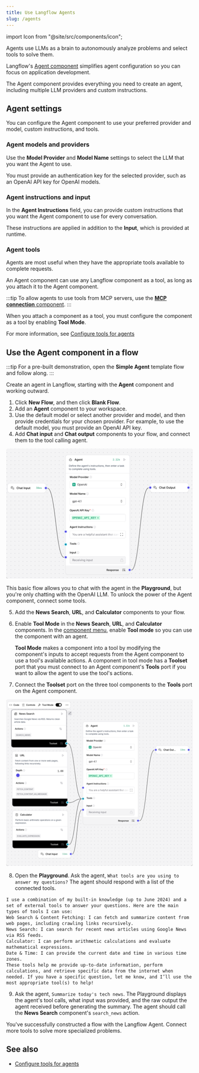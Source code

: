 ```yaml
---
title: Use Langflow Agents
slug: /agents
---
```


import Icon from "@site/src/components/icon";

Agents use LLMs as a brain to autonomously analyze problems and select tools to solve them.

Langflow's [Agent component](/components-agents#agent-component) simplifies agent configuration so you can focus on application development.

The Agent component provides everything you need to create an agent, including multiple LLM providers and custom instructions.

## Agent settings

You can configure the Agent component to use your preferred provider and model, custom instructions, and tools.

### Agent models and providers

Use the **Model Provider** and **Model Name** settings to select the LLM that you want the Agent to use.

You must provide an authentication key for the selected provider, such as an OpenAI API key for OpenAI models.

### Agent instructions and input

In the **Agent Instructions** field, you can provide custom instructions that you want the Agent component to use for every conversation.

These instructions are applied in addition to the **Input**, which is provided at runtime.

### Agent tools

Agents are most useful when they have the appropriate tools available to complete requests.

An Agent component can use any Langflow component as a tool, as long as you attach it to the Agent component.

:::tip
To allow agents to use tools from MCP servers, use the [**MCP connection** component](/components-tools#mcp-connection).
:::

When you attach a component as a tool, you must configure the component as a tool by enabling **Tool Mode**.

For more information, see [Configure tools for agents](/)

## Use the Agent component in a flow

:::tip
For a pre-built demonstration, open the **Simple Agent** template flow and follow along.
:::

Create an agent in Langflow, starting with the **Agent** component and working outward.

1. Click **New Flow**, and then click **Blank Flow**.
2. Add an **Agent** component to your workspace.
3. Use the default model or select another provider and model, and then provide credentials for your chosen provider. For example, to use the default model, you must provide an OpenAI API key.
4. Add **Chat input** and **Chat output** components to your flow, and connect them to the tool calling agent.

![Chat with agent component](/img/agent-example-add-chat.png)

This basic flow allows you to chat with the agent in the **Playground**, but you're only chatting with the OpenAI LLM.
To unlock the power of the Agent component, connect some tools.

5. Add the **News Search**, **URL**, and **Calculator** components to your flow.
6. Enable **Tool Mode** in the **News Search**, **URL**, and **Calculator** components.
In the [component menu](/concepts-components#component-menu), enable **Tool mode** so you can use the component with an agent.

    **Tool Mode** makes a component into a tool by modifying the component's inputs to accept requests from the Agent component to use a tool's available actions. A component in tool mode has a **Toolset** port that you must connect to an Agent component's **Tools** port if you want to allow the agent to use the tool's actions.
7. Connect the **Toolset** port on the three tool components to the **Tools** port on the Agent component.

![Chat with agent component](/img/agent-example-add-tools.png)

8. Open the <Icon name="Play" aria-hidden="true" /> **Playground**. Ask the agent, `What tools are you using to answer my questions?`
The agent should respond with a list of the connected tools.

```text
I use a combination of my built-in knowledge (up to June 2024) and a set of external tools to answer your questions. Here are the main types of tools I can use:
Web Search & Content Fetching: I can fetch and summarize content from web pages, including crawling links recursively.
News Search: I can search for recent news articles using Google News via RSS feeds.
Calculator: I can perform arithmetic calculations and evaluate mathematical expressions.
Date & Time: I can provide the current date and time in various time zones.
These tools help me provide up-to-date information, perform calculations, and retrieve specific data from the internet when needed. If you have a specific question, let me know, and I’ll use the most appropriate tool(s) to help!
```

9. Ask the agent, `Summarize today's tech news`.
The Playground displays the agent's tool calls, what input was provided, and the raw output the agent received before generating the summary. The agent should call the **News Search** component's `search_news` action.

You've successfully constructed a flow with the Langflow Agent.
Connect more tools to solve more specialized problems.

## See also

* [Configure tools for agents](/agents-tools)
